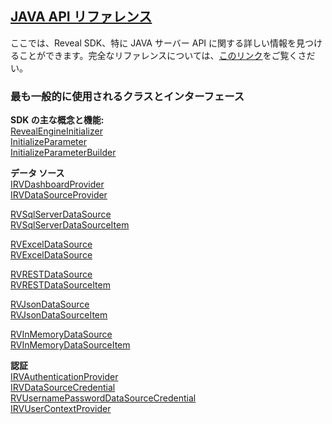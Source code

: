 <h2><a href="/api/java/latest/index.html" target="_blank" rel="noopener\">JAVA API リファレンス </a></h2>  
ここでは、Reveal SDK、特に JAVA サーバー API に関する詳しい情報を見つけることができます。完全なリファレンスについては、<a href="/api/java/latest/index.html" target="_blank">このリンク</a>をご覧くさだい。


<h3>最も一般的に使用されるクラスとインターフェース</h3>

**SDK の主な概念と機能:**  
<a href="/api/java/latest/com/infragistics/reveal/engine/init/RevealEngineInitializer.html" target="_blank" rel="noopener\">RevealEngineInitializer</a>  
<a href="/api/java/latest/com/infragistics/reveal/engine/init/InitializeParameter.html" target="_blank" rel="noopener\">InitializeParameter</a>  
<a href="/api/java/latest/com/infragistics/reveal/engine/init/InitializeParameterBuilder.html" target="_blank" rel="noopener\">InitializeParameterBuilder</a>

**データ ソース**  
<a href="/api/java/latest/com/infragistics/reveal/sdk/api/IRVDashboardProvider.html" target="_blank" rel="noopener\">IRVDashboardProvider</a>  
<a href="/api/java/latest/com/infragistics/reveal/sdk/api/IRVDataSourceProvider.html" target="_blank" rel="noopener\">IRVDataSourceProvider</a>

<a href="/api/java/latest/com/infragistics/reveal/sdk/api/model/RVSqlServerDataSource.html" target="_blank" rel="noopener\">RVSqlServerDataSource</a>  
<a href="/api/java/latest/com/infragistics/reveal/sdk/api/model/RVSqlServerDataSourceItem.html" target="_blank" rel="noopener\">RVSqlServerDataSourceItem</a>  

<a href="/api/java/latest/com/infragistics/reveal/sdk/api/model/RVExcelDataSource.html" target="_blank" rel="noopener\">RVExcelDataSource</a>  
<a href="/api/java/latest/com/infragistics/reveal/sdk/api/model/RVExcelDataSourceItem.html" target="_blank" rel="noopener\">RVExcelDataSource</a>  

<a href="/api/java/latest/com/infragistics/reveal/sdk/api/model/RVRESTDataSource.html" target="_blank" rel="noopener\">RVRESTDataSource</a>  
<a href="/api/java/latest/com/infragistics/reveal/sdk/api/model/RVRESTDataSourceItem.html" target="_blank" rel="noopener\">RVRESTDataSourceItem</a>

<a href="/api/java/latest/com/infragistics/reveal/sdk/api/model/RVJsonDataSource.html" target="_blank" rel="noopener\">RVJsonDataSource</a>  
<a href="/api/java/latest/com/infragistics/reveal/sdk/api/model/RVJsonDataSourceItem.html" target="_blank" rel="noopener\">RVJsonDataSourceItem</a>

<a href="/api/java/latest/com/infragistics/reveal/sdk/api/model/RVInMemoryDataSource.html" target="_blank" rel="noopener\">RVInMemoryDataSource</a>  
<a href="/api/java/latest/com/infragistics/reveal/sdk/api/model/RVInMemoryDataSourceItem.html" target="_blank" rel="noopener\">RVInMemoryDataSourceItem</a>  

**認証**  
<a href="/api/java/latest/com/infragistics/reveal/sdk/api/IRVAuthenticationProvider.html" target="_blank" rel="noopener\">IRVAuthenticationProvider</a>  
<a href="/api/java/latest/com/infragistics/reveal/sdk/api/IRVDataSourceCredential.html" target="_blank" rel="noopener\">IRVDataSourceCredential</a>  
<a href="/api/java/latest/com/infragistics/reveal/sdk/api/RVUsernamePasswordDataSourceCredential.html" target="_blank" rel="noopener\">RVUsernamePasswordDataSourceCredential</a>  
<a href="/api/java/latest/com/infragistics/reveal/sdk/api/IRVUserContextProvider.html" target="_blank" rel="noopener\">IRVUserContextProvider</a>  



 




